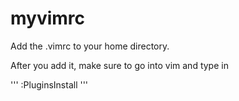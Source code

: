 # myvimrc
Add the .vimrc to your home directory. 

After you add it, make sure to go into vim and type in

'''
 :PluginsInstall
'''

